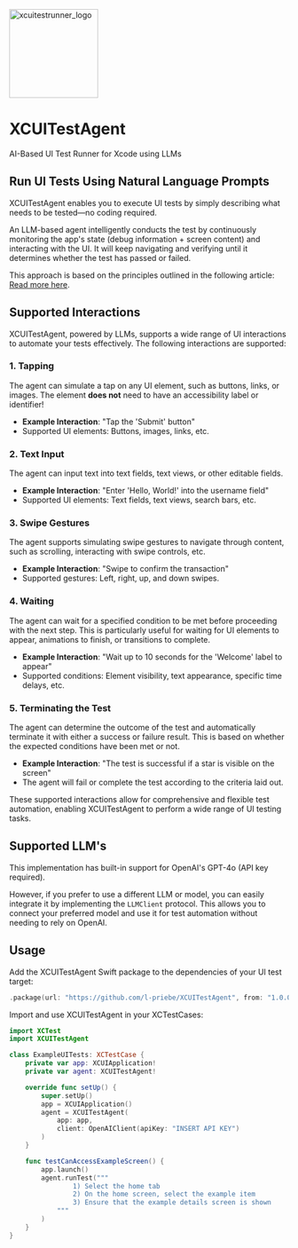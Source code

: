 <img src="https://github.com/user-attachments/assets/052f80af-3597-4edf-83dd-8b5176af5ccc" alt="xcuitestrunner_logo" width="160" height="160">

# XCUITestAgent
AI-Based UI Test Runner for Xcode using LLMs

## Run UI Tests Using Natural Language Prompts  

XCUITestAgent enables you to execute UI tests by simply describing what needs to be tested—no coding required.  

An LLM-based agent intelligently conducts the test by continuously monitoring the app's state (debug information + screen content) and interacting with the UI. It will keep navigating and verifying until it determines whether the test has passed or failed.  

This approach is based on the principles outlined in the following article: [Read more here](https://hundredeni.app).

## Supported Interactions

XCUITestAgent, powered by LLMs, supports a wide range of UI interactions to automate your tests effectively. The following interactions are supported:

### 1. **Tapping**  
   The agent can simulate a tap on any UI element, such as buttons, links, or images. The element **does not** need to have an accessibility label or identifier!

   - **Example Interaction**: "Tap the 'Submit' button"
   - Supported UI elements: Buttons, images, links, etc.

### 2. **Text Input**  
   The agent can input text into text fields, text views, or other editable fields.

   - **Example Interaction**: "Enter 'Hello, World!' into the username field"
   - Supported UI elements: Text fields, text views, search bars, etc.

### 3. **Swipe Gestures**  
   The agent supports simulating swipe gestures to navigate through content, such as scrolling, interacting with swipe controls, etc.

   - **Example Interaction**: "Swipe to confirm the transaction"
   - Supported gestures: Left, right, up, and down swipes.

### 4. **Waiting**  
   The agent can wait for a specified condition to be met before proceeding with the next step. This is particularly useful for waiting for UI elements to appear, animations to finish, or transitions to complete.

   - **Example Interaction**: "Wait up to 10 seconds for the 'Welcome' label to appear"
   - Supported conditions: Element visibility, text appearance, specific time delays, etc.

### 5. **Terminating the Test**  
   The agent can determine the outcome of the test and automatically terminate it with either a success or failure result. This is based on whether the expected conditions have been met or not.

   - **Example Interaction**: "The test is successful if a star is visible on the screen"
   - The agent will fail or complete the test according to the criteria laid out.

These supported interactions allow for comprehensive and flexible test automation, enabling XCUITestAgent to perform a wide range of UI testing tasks.

## Supported LLM's

This implementation has built-in support for OpenAI's GPT-4o (API key required).

However, if you prefer to use a different LLM or model, you can easily integrate it by implementing the `LLMClient` protocol. This allows you to connect your preferred model and use it for test automation without needing to rely on OpenAI.

## Usage

Add the XCUITestAgent Swift package to the dependencies of your UI test target:

   ```swift
   .package(url: "https://github.com/l-priebe/XCUITestAgent", from: "1.0.0")
   ```

Import and use XCUITestAgent in your XCTestCases:

  ```swift
  import XCTest
  import XCUITestAgent

  class ExampleUITests: XCTestCase {
      private var app: XCUIApplication!
      private var agent: XCUITestAgent!

      override func setUp() {
          super.setUp()
          app = XCUIApplication()
          agent = XCUITestAgent(
              app: app,
              client: OpenAIClient(apiKey: "INSERT API KEY")
          )
      }

      func testCanAccessExampleScreen() {
          app.launch()
          agent.runTest("""
                  1) Select the home tab
                  2) On the home screen, select the example item
                  3) Ensure that the example details screen is shown
              """
          )
      }
  }
  ```
